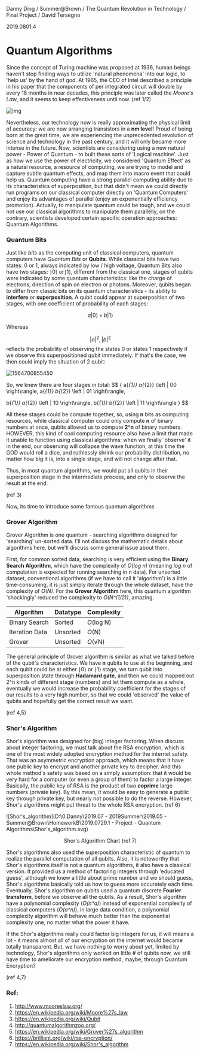Danny Ding / Summer@Brown / The Quantum Revolution in Technology / Final Project / David Tersegno

2019.0801.4

# Quantum Algorithms

Since the concept of Turing machine was proposed at 1936, human beings haven't stop finding ways to utilize 'natural phenomena' into our logic, to 'help us' by the hand of god. At 1965, the CEO of Intel described a principle in his paper that the components of per integrated circuit will double by every 18 months in near decades, this principle was later called the *Moore's Law*, and it seems to keep effectiveness until now. (ref 1/2)

![img](https://upload.wikimedia.org/wikipedia/commons/8/8b/Moore%27s_Law_Transistor_Count_1971-2018.png)

Nevertheless, our technology now is really approximating the physical limit of accuracy: we are now arranging transistors in a **nm level**! Proud of being born at the great time, we are experiencing the unprecedented revolution of  science and technology in the past century, and it will only became more intense in the future. Now, scientists are considering using a new natural power - Power of Quantum - to built these sorts of 'Logical machine'. Just as how we use the power of electricity, we considered 'Quantum Effect' as a natural resource, a resource of computing, we are trying to model and capture subtle quantum effects, and map them into macro event that could help us. Quantum computing have a strong parallel computing ability due to its characteristics of superposition, but that didn't mean we could directly run programs on our classical computer directly on 'Quantum Computers' and enjoy its advantages of parallel (enjoy an exponentially efficiency promotion). Actually, to manipulate quantum could be tough, and we could not use our classical algorithms to manipulate them parallelly, on the contrary, scientists developed certain specific operation approaches: Quantum Algorithms.

### Quantum Bits

Just like *bits* as the computing unit of classical computers, quantum computers have  *Quantum Bits* or **Qubits**. While classical bits have two states: 0 or 1, always indicated by low / high voltage, Quantum Bits also have two stages: ∣0⟩ or∣1⟩, different from the classical one, stages of qubits were indicated by some quantum characteristics: like the charge of electrons, direction of spin on electron or photons. Moreover, qubits began to differ from classic bits on its quantum characteristics - its ability to **interfere** or **superposition**. A qubit could appear at superposition of two stages, with one coefficient of probability of each stages:

$$
{ a \left | 0 \right\rangle + b \left | 1 \right\rangle }
$$

Whereas

$$
\left | a \right |^{2}, \left | b \right |^{2}
$$
reflects the probability of observing the states 0 or states 1 respectively if we observe this superpositioned qubit immediately. If that's the case, we then could imply the situation of 2 qubit:

![1564700855450](C:\Users\Danny\AppData\Roaming\Typora\typora-user-images\1564700855450.png)

So, we knew there are four stages in total:
$$
{ a{_{1}} a{_{2}} \left | 00 \right\rangle,  a{_{1}} b{_{2}} \left | 01 \right\rangle,

b{_{1}} a{_{2}} \left | 10 \right\rangle,  b{_{1}} b{_{2}} \left | 11 \right\rangle }
$$

All these stages could be compute together, so, using **n** bits as computing resources, while classical computer could only compute **n** of binary numbers at once, qubits allowed us to compute **2^n** of binary numbers. HOWEVER, this kind of cool computing resource also have a limit that made it unable to function using classical algorithms: when we finally 'observe' it in the end, our observing will collapse the wave function, at this time the GOD would roll a dice, and ruthlessly shrink our probability distribution, no matter how big it is, into a single stage, and will not change after that.

Thus, in most quantum algorithms, we would put all qubits in their superposition stage in the intermediate process, and only to observe the result at the end.

 (ref 3)

Now, its time to introduce some famous quantum algorithms

### Grover Algorithm

Grover Algorithm is one quantum - searching algorithms designed for 'searching' un-sorted data. I'll not discuss the mathematic details about algorithms here, but we'll discuss some general issue about them.

First, for common sorted data, searching is very efficient using the **Binary Search Algorithm**, which have the complexity of *O(log n)* (meaning *log n* of computation is expected for running searching in n data). For unsorted dataset, conventional algorithms (if we have to call it 'algorithm') is a little time-consuming, it is just simply iterate through the whole dataset, have the complexity of *O(N)*. For the **Grover Algorithm** here, this quantum algorithm 'shockingly' reduced the complexity to *O(N^(1/2))*, amazing.

| Algorithm      | Datatype | Complexity |
|  ----  | ----  | ---- |
| Binary Search  | Sorted | *O*(log N) |
| Iteration Data | Unsorted |*O*(N)|
| Grover | Unsorted |*O*(√N)|

The general principle of Grover algorithm is similar as what we talked before of the qubit's characteristics. We have **n** qubits to use at the beginning, and each qubit could be at either ∣0⟩ or ∣1⟩ stage, we turn qubit into superposition state through **Hadamard gate**, and then we could mapped out 2^n kinds of different stage (numbers) and let them compute as a whole, eventually we would increase the probability coefficient for the stages of our results to a very high number, so that we could 'observed' the value of qubits and hopefully get the correct result we want.

(ref 4,5)

### Shor's Algorithm

Shor's algorithm was designed for (big) integer factoring. When discuss about integer factoring, we must talk about the RSA encryption, which is one of the most widely adopted encryption method for the internet safety. That was an asymmetric encryption approach, which means that it have one public key to encrypt and another private key to decipher. And this whole method's safety was based on a simply assumption: that it would be very hard for a computer (or even a group of them) to factor a large integer. Basically, the public key of RSA is the product of two **coprime** large numbers (private key). By this mean, it would be easy to generate a public key through private key, but nearly not possible to do the reverse. However, Shor's algorithms might put threat to the whole RSA encryption. (ref 6)

![Shor's_algorithm](D:\0.Danny\2019.07 - 2019Summer\2019.05 - Summer@Brown\HomeworkB\2019.0729.1 - Project - Quantum Algorithms\Shor's_algorithm.svg)

<Center> Shor's Algorithm Chart (ref 7) </Center>

Shor's algorithms also used the superposition characteristic of quantum to realize the parallel computation of all qubits. Also, it is noteworthy that Shor's algorithms itself is not a quantum algorithms, it also have a classical version. It provided us a method of factoring integers through 'educated guess', although we knew a little about prime number and we should guess, Shor's algorithms basically told us how to guess more accurately each time. Eventually, Shor's algorithm on qubits used a quantum discrete **Fourier transform**, before we observe all the qubits. As a result, Shor's algorithm have a polynomial complexity (*O(n^a)*) instead of exponential complexity of classical computers (*O(a^n)*), in large data condition, a polynomial complexity algorithm will behave much better than the exponential complexity one, no matter what the power it have.

If the Shor's algorithms really could factor big integers for us, it will means  a lot - it means almost all of our encryption on the internet would became totally transparent. But, we have nothing to worry about yet, limited by technology, Shor's algorithms only worked on little # of qubits now, we still have time to ameliorate our encryption method, maybe, through Quantum Encryption? 

(ref 4,7)

### Ref:

1. http://www.mooreslaw.org/
2. https://en.wikipedia.org/wiki/Moore%27s_law
3. https://en.wikipedia.org/wiki/Qubit
4. http://quantumalgorithmzoo.org/
5. https://en.wikipedia.org/wiki/Grover%27s_algorithm
6. https://brilliant.org/wiki/rsa-encryption/
7. https://en.wikipedia.org/wiki/Shor's_algorithm